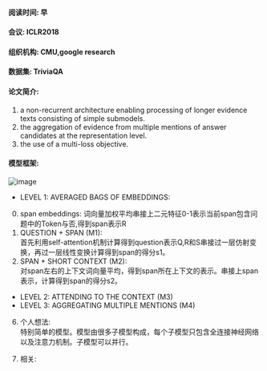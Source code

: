 #### 阅读时间:  早
#### 会议:  ICLR2018
#### 组织机构: CMU,google research
#### 数据集:  TriviaQA   
#### 论文简介:  
1. a non-recurrent architecture enabling processing of longer evidence texts consisting of simple
submodels.
2. the aggregation of evidence from multiple mentions of answer candidates at the representation level.
3. the use of a multi-loss objective.

#### 模型框架:   
![image]()

* LEVEL 1: AVERAGED BAGS OF EMBEDDINGS:
0. span embeddings:
词向量加权平均串接上二元特征0-1表示当前span包含问题中的Token与否,得到span表示R
1. QUESTION + SPAN (M1):   
首先利用self-attention机制计算得到question表示Q,R和S串接过一层仿射变换，再过一层线性变换计算得到span的得分s1。
2. SPAN + SHORT CONTEXT (M2):   
对span左右的上下文词向量平均，得到span所在上下文的表示。串接上span表示，计算得到span的得分s2。

* LEVEL 2: ATTENDING TO THE CONTEXT (M3)
* LEVEL 3: AGGREGATING MULTIPLE MENTIONS (M4)

6. 个人想法:   
特别简单的模型。模型由很多子模型构成，每个子模型只包含全连接神经网络以及注意力机制。子模型可以并行。

7. 相关:
